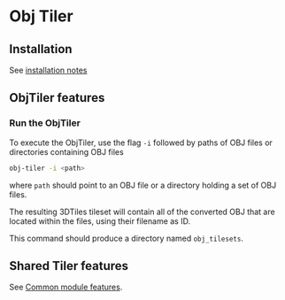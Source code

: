# Obj Tiler

## Installation

See [installation notes](https://github.com/VCityTeam/py3dtilers/blob/master/README.md)

## ObjTiler features

### Run the ObjTiler

To execute the ObjTiler, use the flag `-i` followed by paths of OBJ files or directories containing OBJ files

```bash
obj-tiler -i <path>
```

where `path` should point to an OBJ file or a directory holding a set of OBJ files.

The resulting 3DTiles tileset will contain all of the converted OBJ that are
located within the files, using their filename as ID.

This command should produce a directory named `obj_tilesets`.

## Shared Tiler features

See [Common module features](../Common/README.md#common-tiler-features).
